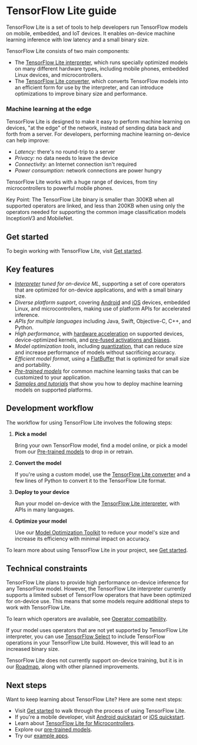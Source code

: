 # TensorFlow Lite guide

TensorFlow Lite is a set of tools to help developers run TensorFlow models on
mobile, embedded, and IoT devices. It enables on-device machine learning
inference with low latency and a small binary size.

TensorFlow Lite consists of two main components:

-   The [TensorFlow Lite interpreter](inference.md), which runs specially
    optimized models on many different hardware types, including mobile phones,
    embedded Linux devices, and microcontrollers.
-   The [TensorFlow Lite converter](../convert/index.md), which converts
    TensorFlow models into an efficient form for use by the interpreter, and can
    introduce optimizations to improve binary size and performance.

### Machine learning at the edge

TensorFlow Lite is designed to make it easy to perform machine learning on
devices, "at the edge" of the network, instead of sending data back and forth
from a server. For developers, performing machine learning on-device can help
improve:

*   *Latency:* there's no round-trip to a server
*   *Privacy:* no data needs to leave the device
*   *Connectivity:* an Internet connection isn't required
*   *Power consumption:* network connections are power hungry

TensorFlow Lite works with a huge range of devices, from tiny microcontrollers
to powerful mobile phones.

Key Point: The TensorFlow Lite binary is smaller than 300KB when all supported
operators are linked, and less than 200KB when using only the operators needed
for supporting the common image classification models InceptionV3 and MobileNet.

## Get started

To begin working with TensorFlow Lite, visit [Get started](get_started.md).

## Key features

*   *[Interpreter](inference.md) tuned for on-device ML*, supporting a set of
    core operators that are optimized for on-device applications, and with a
    small binary size.
*   *Diverse platform support*, covering [Android](android.md) and [iOS](ios.md)
    devices, embedded Linux, and microcontrollers, making use of platform APIs
    for accelerated inference.
*   *APIs for multiple languages* including Java, Swift, Objective-C, C++, and
    Python.
*   *High performance*, with [hardware acceleration](../performance/gpu.md) on
    supported devices, device-optimized kernels, and
    [pre-fused activations and biases](ops_compatibility.md).
*   *Model optimization tools*, including
    [quantization](../performance/post_training_quantization.md), that can
    reduce size and increase performance of models without sacrificing accuracy.
*   *Efficient model format*, using a [FlatBuffer](../convert/index.md) that is
    optimized for small size and portability.
*   *[Pre-trained models](../models)* for common machine learning tasks that can
    be customized to your application.
*   *[Samples and tutorials](https://www.tensorflow.org/examples)* that show you
    how to deploy machine learning models on supported platforms.

## Development workflow

The workflow for using TensorFlow Lite involves the following steps:

1.  **Pick a model**

    Bring your own TensorFlow model, find a model online, or pick a model from
    our [Pre-trained models](../models) to drop in or retrain.

1.  **Convert the model**

    If you're using a custom model, use the
    [TensorFlow Lite converter](../convert/index.md) and a few lines of Python
    to convert it to the TensorFlow Lite format.

1.  **Deploy to your device**

    Run your model on-device with the
    [TensorFlow Lite interpreter](inference.md), with APIs in many languages.

1.  **Optimize your model**

    Use our [Model Optimization Toolkit](../performance/model_optimization.md)
    to reduce your model's size and increase its efficiency with minimal impact
    on accuracy.

To learn more about using TensorFlow Lite in your project, see
[Get started](get_started.md).

## Technical constraints

TensorFlow Lite plans to provide high performance on-device inference for any
TensorFlow model. However, the TensorFlow Lite interpreter currently supports a
limited subset of TensorFlow operators that have been optimized for on-device
use. This means that some models require additional steps to work with
TensorFlow Lite.

To learn which operators are available, see
[Operator compatibility](ops_compatibility.md).

If your model uses operators that are not yet supported by TensorFlow Lite
interpreter, you can use [TensorFlow Select](ops_select.md) to include
TensorFlow operations in your TensorFlow Lite build. However, this will lead to
an increased binary size.

TensorFlow Lite does not currently support on-device training, but it is in our
[Roadmap](roadmap.md), along with other planned improvements.

## Next steps

Want to keep learning about TensorFlow Lite? Here are some next steps:

*   Visit [Get started](get_started.md) to walk through the process of using
    TensorFlow Lite.
*   If you're a mobile developer, visit [Android quickstart](android.md) or
    [iOS quickstart](ios.md).
*   Learn about
    [TensorFlow Lite for Microcontrollers](../microcontrollers/overview.md).
*   Explore our [pre-trained models](../models).
*   Try our [example apps](https://www.tensorflow.org/lite/examples).
